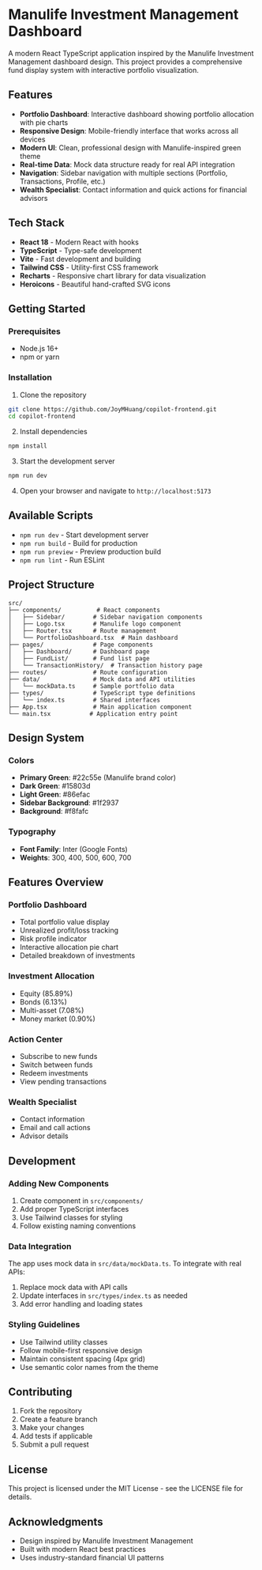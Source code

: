 # Manulife Investment Management Dashboard

A modern React TypeScript application inspired by the Manulife Investment Management dashboard design. This project provides a comprehensive fund display system with interactive portfolio visualization.

## Features

- **Portfolio Dashboard**: Interactive dashboard showing portfolio allocation with pie charts
- **Responsive Design**: Mobile-friendly interface that works across all devices
- **Modern UI**: Clean, professional design with Manulife-inspired green theme
- **Real-time Data**: Mock data structure ready for real API integration
- **Navigation**: Sidebar navigation with multiple sections (Portfolio, Transactions, Profile, etc.)
- **Wealth Specialist**: Contact information and quick actions for financial advisors

## Tech Stack

- **React 18** - Modern React with hooks
- **TypeScript** - Type-safe development
- **Vite** - Fast development and building
- **Tailwind CSS** - Utility-first CSS framework
- **Recharts** - Responsive chart library for data visualization
- **Heroicons** - Beautiful hand-crafted SVG icons

## Getting Started

### Prerequisites
- Node.js 16+ 
- npm or yarn

### Installation

1. Clone the repository
```bash
git clone https://github.com/JoyMHuang/copilot-frontend.git
cd copilot-frontend
```

2. Install dependencies
```bash
npm install
```

3. Start the development server
```bash
npm run dev
```

4. Open your browser and navigate to `http://localhost:5173`

## Available Scripts

- `npm run dev` - Start development server
- `npm run build` - Build for production
- `npm run preview` - Preview production build
- `npm run lint` - Run ESLint

## Project Structure

```
src/
├── components/          # React components
│   ├── Sidebar/        # Sidebar navigation components
│   ├── Logo.tsx        # Manulife logo component
│   ├── Router.tsx      # Route management
│   └── PortfolioDashboard.tsx  # Main dashboard
├── pages/              # Page components
│   ├── Dashboard/      # Dashboard page
│   ├── FundList/       # Fund list page
│   └── TransactionHistory/  # Transaction history page
├── routes/             # Route configuration
├── data/               # Mock data and API utilities
│   └── mockData.ts     # Sample portfolio data
├── types/              # TypeScript type definitions
│   └── index.ts        # Shared interfaces
├── App.tsx             # Main application component
└── main.tsx           # Application entry point
```

## Design System

### Colors
- **Primary Green**: #22c55e (Manulife brand color)
- **Dark Green**: #15803d
- **Light Green**: #86efac
- **Sidebar Background**: #1f2937
- **Background**: #f8fafc

### Typography
- **Font Family**: Inter (Google Fonts)
- **Weights**: 300, 400, 500, 600, 700

## Features Overview

### Portfolio Dashboard
- Total portfolio value display
- Unrealized profit/loss tracking
- Risk profile indicator
- Interactive allocation pie chart
- Detailed breakdown of investments

### Investment Allocation
- Equity (85.89%)
- Bonds (6.13%)  
- Multi-asset (7.08%)
- Money market (0.90%)

### Action Center
- Subscribe to new funds
- Switch between funds
- Redeem investments
- View pending transactions

### Wealth Specialist
- Contact information
- Email and call actions
- Advisor details

## Development

### Adding New Components
1. Create component in `src/components/`
2. Add proper TypeScript interfaces
3. Use Tailwind classes for styling
4. Follow existing naming conventions

### Data Integration
The app uses mock data in `src/data/mockData.ts`. To integrate with real APIs:
1. Replace mock data with API calls
2. Update interfaces in `src/types/index.ts` as needed
3. Add error handling and loading states

### Styling Guidelines
- Use Tailwind utility classes
- Follow mobile-first responsive design
- Maintain consistent spacing (4px grid)
- Use semantic color names from the theme

## Contributing

1. Fork the repository
2. Create a feature branch
3. Make your changes
4. Add tests if applicable
5. Submit a pull request

## License

This project is licensed under the MIT License - see the LICENSE file for details.

## Acknowledgments

- Design inspired by Manulife Investment Management
- Built with modern React best practices
- Uses industry-standard financial UI patterns
